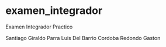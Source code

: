 
# examen_integrador
Examen Integrador Practico

Santiago Giraldo Parra
Luis Del Barrio
Cordoba Redondo Gaston

